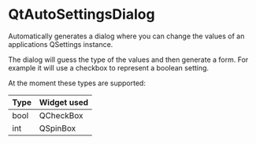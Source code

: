 # QtAutoSettingsDialog

Automatically generates a dialog where you can change the values of an applications QSettings instance.

The dialog will guess the type of the values and then generate a form.
For example it will use a checkbox to represent a boolean setting.

At the moment these types are supported:

|Type|Widget used|
|---|---|
|bool|QCheckBox|
|int|QSpinBox|